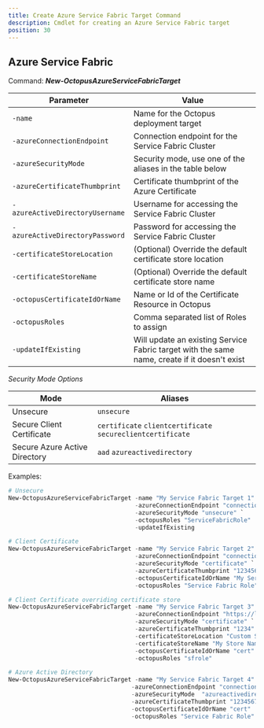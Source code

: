 ```yaml
---
title: Create Azure Service Fabric Target Command
description: Cmdlet for creating an Azure Service Fabric target
position: 30
---
```


## Azure Service Fabric
Command: **_New-OctopusAzureServiceFabricTarget_**

| Parameter                       | Value                                                       |
| ------------------------------- | -------------------------------------------------           |
| `-name`                         | Name for the Octopus deployment target                      |
| `-azureConnectionEndpoint`      | Connection endpoint for the Service Fabric Cluster          |
| `-azureSecurityMode`            | Security mode, use one of the aliases in the table below    |
| `-azureCertificateThumbprint`   | Certificate thumbprint of the Azure Certificate             |
| `-azureActiveDirectoryUsername` | Username for accessing the Service Fabric Cluster           |
| `-azureActiveDirectoryPassword` | Password for accessing the Service Fabric Cluster           |
| `-certificateStoreLocation`     | (Optional) Override the default certificate store location  |
| `-certificateStoreName`         | (Optional) Override the default certificate store name      |
| `-octopusCertificateIdOrName`   | Name or Id of the Certificate Resource in Octopus           |
| `-octopusRoles`                 | Comma separated list of Roles to assign                     |
| `-updateIfExisting`           | Will update an existing Service Fabric target with the same name, create if it doesn't exist |

_Security Mode Options_

| Mode | Aliases |
| --- | --- |
| Unsecure | `unsecure` |
| Secure Client Certificate | `certificate` `clientcertificate` `secureclientcertificate` |
| Secure Azure Active Directory | `aad` `azureactivedirectory`| 

Examples:
```powershell
# Unsecure
New-OctopusAzureServiceFabricTarget -name "My Service Fabric Target 1" `
                                    -azureConnectionEndpoint "connectionEndpoint" `
                                    -azureSecurityMode "unsecure" `
                                    -octopusRoles "ServiceFabricRole"
                                    -updateIfExisting

# Client Certificate
New-OctopusAzureServiceFabricTarget -name "My Service Fabric Target 2" `
                                    -azureConnectionEndpoint "connectionEndpoint" `
                                    -azureSecurityMode "certificate" `
                                    -azureCertificateThumbprint "1234567890" `
                                    -octopusCertificateIdOrName "My Service Fabric Certificate" `
                                    -octopusRoles "Service Fabric Role"

# Client Certificate overriding certificate store
New-OctopusAzureServiceFabricTarget -name "My Service Fabric Target 3" `
                                    -azureConnectionEndpoint "https://localhost" `
                                    -azureSecurityMode "certificate" `
                                    -azureCertificateThumbprint "1234" `
                                    -certificateStoreLocation "Custom Store Location" `
                                    -certificateStoreName "My Store Name" `
                                    -octopusCertificateIdOrName "cert" `
                                    -octopusRoles "sfrole"

# Azure Active Directory
New-OctopusAzureServiceFabricTarget -name "My Service Fabric Target 4" `
                                   -azureConnectionEndpoint "connectionEndpoint" `
                                   -azureSecurityMode  "azureactivedirectory" `
                                   -azureCertificateThumbprint "1234567890" `
                                   -octopusCertificateIdOrName "cert" 
                                   -octopusRoles "Service Fabric Role"

```